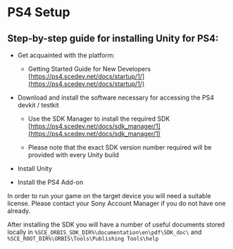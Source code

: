 PS4 Setup
====

## Step-by-step guide for installing Unity for PS4:

* Get acquainted with the platform:

    * Getting Started Guide for New Developers [https://ps4.scedev.net/docs/startup/1/](https://ps4.scedev.net/docs/startup/1/)

* Download and install the software necessary for accessing the PS4 devkit / testkit

    * Use the SDK Manager to install the required SDK [https://ps4.scedev.net/docs/sdk_manager/1](https://ps4.scedev.net/docs/sdk_manager/1)

    * Please note that the exact SDK version number required will be provided with every Unity build

* Install Unity 

* Install the PS4 Add-on

In order to run your game on the target device you will need a suitable license. Please contact your Sony Account Manager if you do not have one already.

After installing the SDK you will have a number of useful documents stored locally in ``%SCE_ORBIS_SDK_DIR%\documentation\en\pdf\SDK_doc\`` and ``%SCE_ROOT_DIR%\ORBIS\Tools\Publishing Tools\help``